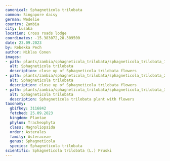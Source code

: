 ```yaml
---
canonical: Sphagneticola trilobata
common: Singapore daisy
german: Wedelie
country: Zambia
city: Lusaka
location: Cross roads lodge
coordinates: -15.383072,28.309500
date: 23.09.2023
by: Rebekka Pech
author: Niklas Conen
images:
- path: plants/zambia/sphagneticola_trilobata/sphagneticola_trilobata_1.jpg
  alt: Sphagneticola trilobata
  description: close up of Sphagneticola trilobata flowers
- path: plants/zambia/sphagneticola_trilobata/sphagneticola_trilobata_2.jpg
  alt: Sphagneticola trilobata
  description: close up of Sphagneticola trilobata flowers
- path: plants/zambia/sphagneticola_trilobata/sphagneticola_trilobata_3.jpg
  alt: Sphagneticola trilobata
  description: Sphagneticola trilobata plant with flowers
taxonomy:
  gbifkey: 3116842
  fetched: 25.09.2023
  kingdom: Plantae
  phylum: Tracheophyta
  class: Magnoliopsida
  order: Asterales
  family: Asteraceae
  genus: Sphagneticola
  species: Sphagneticola trilobata
scientific: Sphagneticola trilobata (L.) Pruski
---
```


